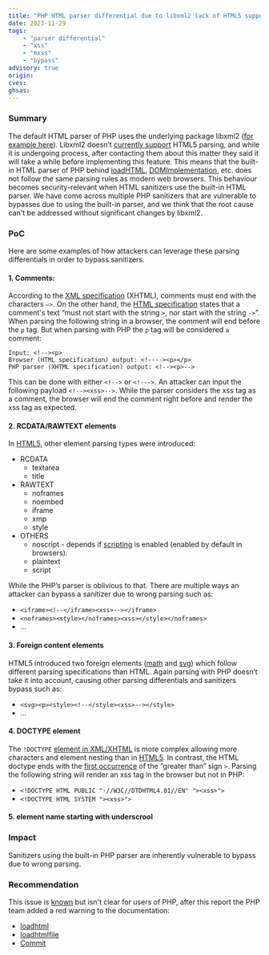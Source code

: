 ```yaml
---
title: "PHP HTML parser differential due to libxml2 lack of HTML5 support"
date: 2023-11-29
tags:
	- "parser differential"
	- "xss"
	- "mxss"
	- "bypass"
advisory: true
origin: 
cves:
ghsas:
---
```

### Summary
The default HTML parser of PHP uses the underlying package libxml2 ([for example here](https://github.com/php/php-src/blob/master/ext/dom/document.c#L1920)). Libxml2 doesn’t [currently support](https://gitlab.gnome.org/GNOME/libxml2/-/issues/211) HTML5 parsing, and while it is undergoing process, after contacting them about this matter they said it will take a while before implementing this feature. This means that the built-in HTML parser of PHP behind [loadHTML](https://www.php.net/manual/en/domdocument.loadhtml.php), [DOMImplementation](https://www.php.net/manual/en/class.domimplementation.php), etc. does not follow the same parsing rules as modern web browsers.
This behaviour becomes security-relevant when HTML sanitizers use the built-in HTML parser.
We have come across multiple PHP sanitizers that are vulnerable to bypasses due to using the built-in parser, and we think that the root cause can't be addressed without significant changes by libxml2.

### PoC
Here are some examples of how attackers can leverage these parsing differentials in order to bypass sanitizers.

#### 1. Comments:
According to the [XML specification](https://www.w3.org/TR/xml/#sec-comments) (XHTML), comments must end with the characters `—>`. On the other hand, the [HTML specification](https://html.spec.whatwg.org/multipage/syntax.html#comments) states that a comment's text “must not start with the string `>`, nor start with the string `->`”.
When parsing the following string in a browser, the comment will end before the `p` tag. But when parsing with PHP the `p` tag will be considered `a` comment:
```
Input: <!--><p>
Browser (HTML specification) output: <!----><p></p>
PHP parser (XHTML specification) output: <!--><p>-->
```
This can be done with either `<!-->` or `<!--->`.
An attacker can input the following payload `<!--><xss>-->`. While the parser considers the xss tag as a comment, the browser will end the comment right before and render the xss tag as expected.

#### 2. RCDATA/RAWTEXT elements
In [HTML5](https://html.spec.whatwg.org/#parsing-html-fragments), other element parsing types were introduced: 
* RCDATA
    * textarea
    * title 
* RAWTEXT
    * noframes
    * noembed
    * iframe
    * xmp
    * style
* OTHERS
    * noscript - depends if [scripting](https://html.spec.whatwg.org/#the-noscript-element) is enabled (enabled by default in browsers).
    * plaintext
    * script

While the PHP’s parser is oblivious to that. There are multiple ways an attacker can bypass a sanitizer due to wrong parsing such as:
* `<iframe><!--</iframe><xss>--></iframe>`
* `<noframes><style></noframes><xss></style></noframes>`
* ...
#### 3. Foreign content elements
HTML5 introduced two foreign elements ([math](https://html.spec.whatwg.org/#mathml) and [svg](https://html.spec.whatwg.org/#svg-0)) which follow different parsing specifications than HTML. Again parsing with PHP doesn’t take it into account, causing other parsing differentials and sanitizers bypass such as:
* `<svg><p><style><!--</style><xss>--></style>` 
* ...

#### 4. DOCTYPE element
The `!DOCTYPE` [element in XML/XHTML](https://www.w3.org/TR/xml/#NT-doctypedecl) is more complex allowing more characters and element nesting than in [HTML5](https://html.spec.whatwg.org/#the-doctype). In contrast, the HTML doctype ends with the [first occurrence](https://html.spec.whatwg.org/#doctype-state) of the “greater than” sign `>`.
Parsing the following string will render an xss tag in the browser but not in PHP:
* `<!DOCTYPE HTML PUBLIC "-//W3C//DTDHTML4.01//EN" "><xss>">` 
* `<!DOCTYPE HTML SYSTEM "><xss>">`

#### 5. element name starting with underscrool


### Impact
Sanitizers using the built-in PHP parser are inherently vulnerable to bypass due to wrong parsing.

### Recommendation
This issue is [known](https://wiki.php.net/rfc/domdocument_html5_parser) but isn't clear for users of PHP, after this report the PHP team added a red warning to the documentation:

* [loadhtml](https://www.php.net/manual/en/domdocument.loadhtml.php)
* [loadhtmlfile](https://www.php.net/manual/en/domdocument.loadhtmlfile.php)
* [Commit](https://github.com/php/doc-en/commit/4ef716f8aa753e1189b2e57c91da378b16d970b0)